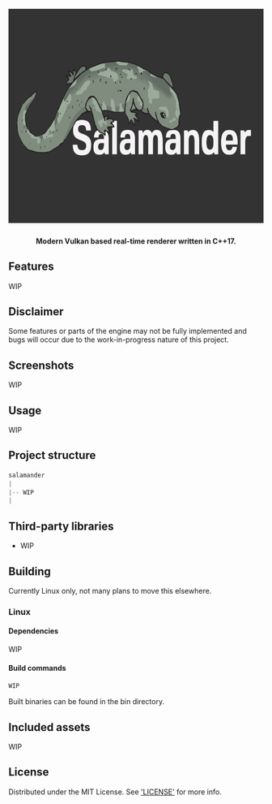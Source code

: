 <h1 align="center">
    <br>
    <a><img src="https://github.com/ljmrt/salamander/blob/fea747fa9859b1cd7fb44902192b749f065488fa/assets/branding/logo3000x1688.png" alt="Salamander" width="750" height="422"></a>
    <br>
</h1>

<h4 align="center">Modern Vulkan based real-time renderer written in C++17.</h4>

## Features

WIP

## Disclaimer

Some features or parts of the engine may not be fully implemented and bugs will occur due to the work-in-progress nature of this project.

## Screenshots

WIP

## Usage

WIP

## Project structure
```c++
salamander
|
|-- WIP
|
```

## Third-party libraries
* WIP

## Building
Currently Linux only, not many plans to move this elsewhere.
### Linux
#### Dependencies
WIP
#### Build commands
```diff
WIP
```
Built binaries can be found in the bin directory.

## Included assets
WIP

## License
Distributed under the MIT License. See ['LICENSE'](https://github.com/ljmrt/salamander/blob/master/LICENSE) for more info.
